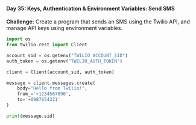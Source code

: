 #### Day 35: Keys, Authentication & Environment Variables: Send SMS
**Challenge:** Create a program that sends an SMS using the Twilio API, and manage API keys using environment variables.

```python
import os
from twilio.rest import Client

account_sid = os.getenv("TWILIO_ACCOUNT_SID")
auth_token = os.getenv("TWILIO_AUTH_TOKEN")

client = Client(account_sid, auth_token)

message = client.messages.create(
    body="Hello from Twilio!",
    from_='+1234567890',
    to='+0987654321'
)

print(message.sid)
```


